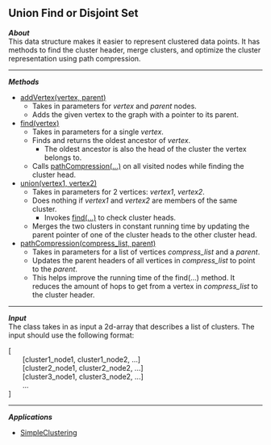## Union Find or Disjoint Set  
_**About**_  
This data structure makes it easier to represent clustered data points. It has methods to find the cluster header, merge clusters, and optimize the cluster representation using path compression.  

---

_**Methods**_  
- [addVertex(vertex, parent)]( https://github.com/keshprad/Algorithms/blob/ae25d2ee685dbacb71566dac2db6f1a346456e3b/UnionFind_DisjointSet/UnionFind.py#L19 )  
	- Takes in parameters for _vertex_ and _parent_ nodes.  
	- Adds the given vertex to the graph with a pointer to its parent.  
- [find(vertex)]( https://github.com/keshprad/Algorithms/blob/ae25d2ee685dbacb71566dac2db6f1a346456e3b/UnionFind_DisjointSet/UnionFind.py#L22 )  
	- Takes in parameters for a single _vertex_.  
	- Finds and returns the oldest ancestor of _vertex_.  
		- The oldest ancestor is also the head of the cluster the vertex belongs to.  
	- Calls [pathCompression(...)]( https://github.com/keshprad/Algorithms/blob/ae25d2ee685dbacb71566dac2db6f1a346456e3b/UnionFind_DisjointSet/UnionFind.py#L47 ) on all visited nodes while finding the cluster head.  
- [union(vertex1, vertex2)]( https://github.com/keshprad/Algorithms/blob/ae25d2ee685dbacb71566dac2db6f1a346456e3b/UnionFind_DisjointSet/UnionFind.py#L34 )  
	- Takes in parameters for 2 vertices: _vertex1_, _vertex2_.  
	- Does nothing if _vertex1_ and _vertex2_ are members of the same cluster.  
		- Invokes [find(...)]( https://github.com/keshprad/Algorithms/blob/ae25d2ee685dbacb71566dac2db6f1a346456e3b/UnionFind_DisjointSet/UnionFind.py#L22 ) to check cluster heads.  
	- Merges the two clusters in constant running time by updating the parent pointer of one of the cluster heads to the other cluster head.  
- [pathCompression(compress_list, parent)]( https://github.com/keshprad/Algorithms/blob/ae25d2ee685dbacb71566dac2db6f1a346456e3b/UnionFind_DisjointSet/UnionFind.py#L47 )  
	- Takes in parameters for a list of vertices _compress\_list_ and a _parent_.  
	- Updates the parent headers of all vertices in _compress\_list_ to point to the _parent_.  
	- This helps improve the running time of the find(...) method. It reduces the amount of hops to get from a vertex in _compress\_list_ to the cluster header.  

---  

_**Input**_  
The class takes in as input a 2d-array that describes a list of clusters. The input should use the following format:  

\[  
&emsp;&emsp;\[cluster1_node1, cluster1_node2, ...\]  
&emsp;&emsp;\[cluster2_node1, cluster2_node2, ...\]      
&emsp;&emsp;\[cluster3_node1, cluster3_node2, ...\]  
&emsp;&emsp;...  
\]    

---  

_**Applications**_  
- [SimpleClustering]( https://github.com/keshprad/Algorithms/tree/master/SimpleClustering )  
